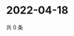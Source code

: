 # 2022-04-18

共 0 条

<!-- BEGIN WEIBO -->
<!-- 最后更新时间 Mon Apr 18 2022 10:46:03 GMT+0800 (China Standard Time) -->

<!-- END WEIBO -->
